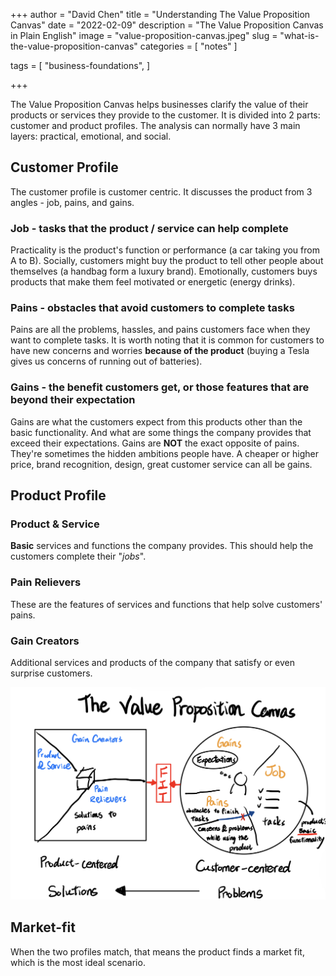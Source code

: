 +++
author = "David Chen"
title = "Understanding The Value Proposition Canvas"
date = "2022-02-09"
description = "The Value Proposition Canvas in Plain English"
image = "value-proposition-canvas.jpeg"
slug = "what-is-the-value-proposition-canvas"
categories = [
    "notes"
]

tags = [
    "business-foundations",
]
    
+++

The Value Proposition Canvas helps businesses clarify the value of their products or services they provide to the customer. It is divided into 2 parts: customer and product profiles. The analysis can normally have 3 main layers: practical, emotional, and social.

## Customer Profile

The customer profile is customer centric. It discusses the product from 3 angles - job, pains, and gains.

### Job - **tasks that the product / service can help complete**

Practicality is the product's function or performance (a car taking you from A to B). Socially, customers might buy the product to tell other people about themselves (a handbag form a luxury brand). Emotionally, customers buys products that make them feel motivated or energetic (energy drinks).

### Pains - **obstacles that avoid customers to complete tasks**

Pains are all the problems, hassles, and pains customers face when they want to complete tasks. It is worth noting that it is common for customers to have new concerns and worries **because of the product** (buying a Tesla gives us concerns of running out of batteries).

### Gains - **the benefit customers get, or those features that are beyond their expectation**

Gains are what the customers expect from this products other than the basic functionality. And what are some things the company provides that exceed their expectations. Gains are **NOT** the exact opposite of pains. They're sometimes the hidden ambitions people have. A cheaper or higher price, brand recognition, design, great customer service can all be gains.

## Product Profile

### Product & Service

**Basic** services and functions the company provides. This should help the customers complete their "*jobs*".

### Pain Relievers

These are the features of services and functions that help solve customers' pains.

### Gain Creators

Additional services and products of the company that satisfy or even surprise customers.

![](value-proposition-canvas.jpeg)

## Market-fit

When the two profiles match, that means the product finds a market fit, which is the most ideal scenario.